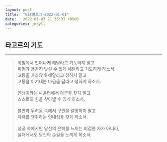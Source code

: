 ```yaml
---
layout: post
title:  "Git블로그-2022-01-01"
date:   2022-01-03 21:36:37 +0900
categories: jekyll
---
```

## 타고르의 기도
---

> 위험에서 벗어나게 해달라고 기도하지 말고  
> 위험과 용감히 맞설 수 있게 해달라고 기도하게 하소서.
> <br/>
> 고통을 가라앉게 해달라고 청하지 말고  
> 고통을 이겨내는 마음을 달라고 청하게 하소서.  
> <br/>
> 인생이라는 싸움터에서 아군을 찾지 말고  
> 스스로의 힘을 찾아낼 수 있게 하소서.  
> <br/>
> 불안과 두려움 속에서 구원을 갈망하지 말고  
> 자유를 쟁취하는 인내심을 갖게 하소서.  
> <br/>
> 성공 속에서만 당신의 은혜를 느끼는 비겁한 자가 아니라,  
> 실패에서도 당신의 손길을 느끼게 하소서  